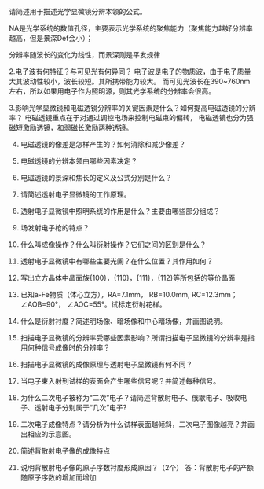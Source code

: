 请简述用于描述光学显微镜分辨本领的公式。

NA是光学系统的数值孔径，主要表示光学系统的聚焦能力（聚焦能力越好分辨率越高，但是景深Def会小）；

分辨率随波长的变化为线性，而景深则是平发规律

2.电子波有何特征？与可见光有何异同？
电子波是电子的物质波，由于电子质量大其波动性较小，波长较短。其所携带能力较大。
而可见光波长在390~760nm左右，所以如果用电子作为照明源，则其光学系统的分辨率会很高。

3.影响光学显微镜和电磁透镜分辨率的关键因素是什么？如何提高电磁透镜的分辨率？
电磁透镜重点在于对通过调控电场来控制电磁束的偏转，
电磁透镜也分为强磁短激励透镜，和弱磁长激励两种透镜。


4.	电磁透镜的像差是怎样产生的？如何消除和减少像差？

5.	电磁透镜的分辨本领由哪些因素决定？
6.  电磁透镜的景深和焦长的定义及公式分别是什么？
7.  请简述透射电子显微镜的工作原理。
8.	透射电子显微镜中照明系统的作用是什么？主要由哪些部分组成？
9.   场发射电子枪的特点？
10.	什么叫成像操作？什么叫衍射操作？它们之间的区别是什么？
11.	透射电子显微镜中有哪些主要光阑？在什么位置？其作用如何？
12.  写出立方晶体中晶面族{100}，{110}，{111}，{112}等所包括的等价晶面
13.	已知a-Fe物质（体心立方），RA=7.1mm， RB=10.0mm, RC=12.3mm；∠AOB=90°， ∠AOC=55°。试标定衍射花样。
 
14.	什么是衍射衬度？简述明场像、暗场像和中心暗场像，并画图说明。
15.	扫描电子显微镜的分辨率受哪些因素影响？所谓扫描电子显微镜的分辨率是指用何种信号成像时的分辨率？
16.	扫描电子显微镜的成像原理与透射电子显微镜有何不同？
17.	当电子束入射到试样的表面会产生哪些信号呢？并简述每种信号。
18.	为什么二次电子被称为“二次”电子？请简述背散射电子、俄歇电子、吸收电子、透射电子分别属于“几次”电子?
19. 二次电子成像特点？请分析为什么试样表面越倾斜，二次电子图像越亮？并画出相应的示意图。
20. 简述背散射电子像的成像特点
21.  说明背散射电子像的原子序数衬度形成原因？（2个）
答：背散射电子的产额随原子序数的增加而增加